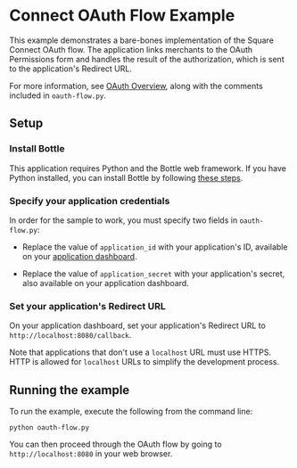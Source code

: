 # Connect OAuth Flow Example

This example demonstrates a bare-bones implementation of the Square Connect OAuth flow. The application links merchants to the OAuth Permissions form and handles the result of the authorization, which is sent to the application's Redirect URL.

For more information, see [OAuth Overview](https://connect.squareup.com/docs/api#oauth-overview), along with the comments included in `oauth-flow.py`.

## Setup

### Install Bottle

This application requires Python and the Bottle web framework. If you have Python
installed, you can install Bottle by following 
[these steps](http://bottlepy.org/docs/dev/tutorial.html#installation).

### Specify your application credentials

In order for the sample to work, you must specify two fields in `oauth-flow.py`:

* Replace the value of `application_id` with your application's ID, available on your
[application dashboard](https://connect.squareup.com/apps).

* Replace the value of `application_secret` with your application's secret, also available on your application dashboard.

### Set your application's Redirect URL

On your application dashboard, set your application's Redirect URL to `http://localhost:8080/callback`.

Note that applications that don't use a `localhost` URL must use HTTPS. HTTP is allowed for `localhost` URLs to simplify the development process.

## Running the example

To run the example, execute the following from the command line:

    python oauth-flow.py

You can then proceed through the OAuth flow by going to `http://localhost:8080` in your web browser.